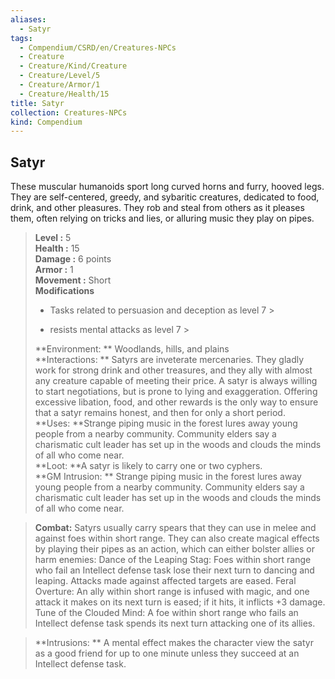 ```yaml
---
aliases:
  - Satyr
tags:
  - Compendium/CSRD/en/Creatures-NPCs
  - Creature
  - Creature/Kind/Creature
  - Creature/Level/5
  - Creature/Armor/1
  - Creature/Health/15
title: Satyr
collection: Creatures-NPCs
kind: Compendium
---
```

## Satyr  
These muscular humanoids sport long curved horns and furry, hooved legs. They are self-centered, greedy, and sybaritic creatures, dedicated to food, drink, and other pleasures. They rob and steal from others as it pleases them, often relying on tricks and lies, or alluring music they play on pipes.  

  
> **Level :** 5  
> **Health :** 15  
> **Damage :** 6 points  
> **Armor :** 1  
> **Movement :** Short  
> **Modifications**  
>- Tasks related to persuasion and deception as level 7 >
>  
>- resists mental attacks as level 7 >
>  
> **Environment: ** Woodlands, hills, and plains  
> **Interactions: ** Satyrs are inveterate mercenaries. They gladly work for strong drink and other treasures, and they ally with almost any creature capable of meeting their price. A satyr is always willing to start negotiations, but is prone to lying and exaggeration. Offering excessive libation, food, and other rewards is the only way to ensure that a satyr remains honest, and then for only a short period.  
> **Uses: **Strange piping music in the forest lures away young people from a nearby community. Community elders say a charismatic cult leader has set up in the woods and clouds the minds of all who come near.  
> **Loot: **A satyr is likely to carry one or two cyphers.  
> **GM Intrusion: ** Strange piping music in the forest lures away young people from a nearby community. Community elders say a charismatic cult leader has set up in the woods and clouds the minds of all who come near.  

> **Combat:** 
> Satyrs usually carry spears that they can use in melee and against foes within short range. They can also create magical effects by playing their pipes as an action, which can either bolster allies or harm enemies:  Dance of the Leaping Stag: Foes within short range who fail an Intellect defense task lose their next turn to dancing and leaping. Attacks made against affected targets are eased.  Feral Overture: An ally within short range is infused with magic, and one attack it makes on its next turn is eased; if it hits, it inflicts +3 damage. Tune of the Clouded Mind: A foe within short range who fails an Intellect defense task spends its next turn attacking one of its allies.  
  

> **Intrusions: ** 
> A mental effect makes the character view the satyr as a good friend for up to one minute unless they succeed at an Intellect defense task.  
